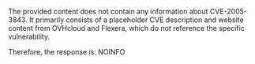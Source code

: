 The provided content does not contain any information about CVE-2005-3843. It primarily consists of a placeholder CVE description and website content from OVHcloud and Flexera, which do not reference the specific vulnerability.

Therefore, the response is: NOINFO